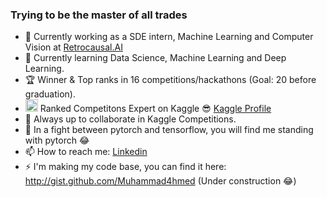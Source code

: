 ### Trying to be the master of all trades

- 🔭 Currently working as a SDE intern, Machine Learning and Computer Vision at <a href="https://Retrocausal.ai">Retrocausal.AI</a>
- 🌱 Currently learning Data Science, Machine Learning and Deep Learning.
- 🏆 Winner & Top ranks in 16 competitions/hackathons (Goal: 20 before graduation).
- <img width=20 height=20 src="https://cdn3.iconfinder.com/data/icons/logos-and-brands-adobe/512/189_Kaggle-512.png"> Ranked Competitons Expert on Kaggle 😎 <a href = "https://www.kaggle.com/muhammad4hmed">Kaggle Profile</a>
- 👯 Always up to collaborate in Kaggle Competitions.
- 🤔 In a fight between pytorch and tensorflow, you will find me standing with pytorch 😂
- 📫 How to reach me: <a href="https://www.linkedin.com/in/muhammad4hmed/">Linkedin</a>
- ⚡ I'm making my code base, you can find it here: http://gist.github.com/Muhammad4hmed (Under construction 😂)
